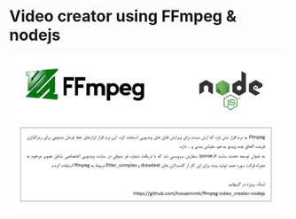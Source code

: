 # Video creator using FFmpeg & nodejs

![alt text](https://github.com/hosseinimh/ffmpeg-video_creator-nodejs/blob/main/presentation.jpg?raw=true)
